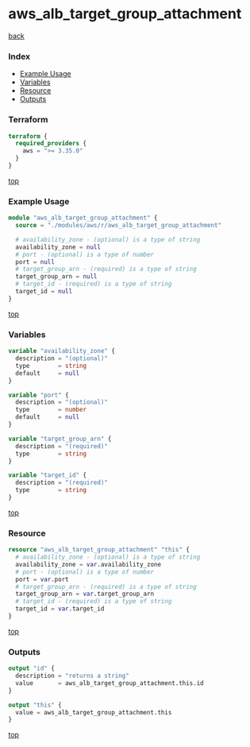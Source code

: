 # aws_alb_target_group_attachment

[back](../aws.md)

### Index

- [Example Usage](#example-usage)
- [Variables](#variables)
- [Resource](#resource)
- [Outputs](#outputs)

### Terraform

```terraform
terraform {
  required_providers {
    aws = ">= 3.35.0"
  }
}
```

[top](#index)

### Example Usage

```terraform
module "aws_alb_target_group_attachment" {
  source = "./modules/aws/r/aws_alb_target_group_attachment"

  # availability_zone - (optional) is a type of string
  availability_zone = null
  # port - (optional) is a type of number
  port = null
  # target_group_arn - (required) is a type of string
  target_group_arn = null
  # target_id - (required) is a type of string
  target_id = null
}
```

[top](#index)

### Variables

```terraform
variable "availability_zone" {
  description = "(optional)"
  type        = string
  default     = null
}

variable "port" {
  description = "(optional)"
  type        = number
  default     = null
}

variable "target_group_arn" {
  description = "(required)"
  type        = string
}

variable "target_id" {
  description = "(required)"
  type        = string
}
```

[top](#index)

### Resource

```terraform
resource "aws_alb_target_group_attachment" "this" {
  # availability_zone - (optional) is a type of string
  availability_zone = var.availability_zone
  # port - (optional) is a type of number
  port = var.port
  # target_group_arn - (required) is a type of string
  target_group_arn = var.target_group_arn
  # target_id - (required) is a type of string
  target_id = var.target_id
}
```

[top](#index)

### Outputs

```terraform
output "id" {
  description = "returns a string"
  value       = aws_alb_target_group_attachment.this.id
}

output "this" {
  value = aws_alb_target_group_attachment.this
}
```

[top](#index)